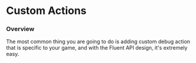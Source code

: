 # Custom Actions

### Overview

The most common thing you are going to do is adding custom debug action that is specific to your game, and with the Fluent API design, it's extremely easy.



